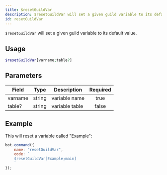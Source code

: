 ```yaml
---
title: $resetGuildVar
description: $resetGuildVar will set a given guild variable to its default value.
id: resetGuildVar
---
```


`$resetGuildVar` will set a given guild variable to its default value.

## Usage

```php
$resetGuildVar[varname;table?]
```

## Parameters

| Field     | Type     | Description                                                        | Required |
|-----------|----------|--------------------------------------------------------------------|:--------:|
| varname    | string   | variable name                                                         |   true   |
| table?    | string   | variable table                                                         |   false   |

## Example

This will reset a variable called "Example":

```javascript
bot.command({
    name: "resetGuildVar",
    code: `
    $resetGuildVar[Example;main]
    `
});
```